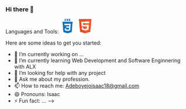 ### Hi there 👋

<!--
**Olufummy/Olufummy** is a ✨ _special_ ✨ repository because its `README.md` (this file) appears on your GitHub profile.

You can click the Preview link to take a look at your changes.
--->
Languages and Tools:  <img src="https://github.com/devicons/devicon/blob/master/icons/css3/css3-plain-wordmark.svg"  title="CSS3" alt="CSS" width="40" height="40"/>&nbsp;
  <img src="https://github.com/devicons/devicon/blob/master/icons/html5/html5-original.svg" title="HTML5" alt="HTML" width="40" height="40"/>&nbsp;

Here are some ideas to get you started:

- 🔭 I’m currently working on ...
- 🌱 I’m currently learning Web Development and Software Enginnering with ALX
- 🤔 I’m looking for help with any project
- 💬 Ask me about my profession.
- 📫 How to reach me: Adeboyejoisaac18@gmail.com
- 😄 Pronouns: Isaac
- ⚡ Fun fact: ...
-->
